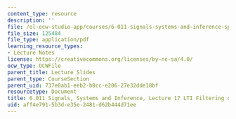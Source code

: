 ```yaml
---
content_type: resource
description: ''
file: /ol-ocw-studio-app/courses/6-011-signals-systems-and-inference-spring-2018/aff4e7915b3de35e2481d62b444d71ee_MIT6_011S18lec17.pdf
file_size: 125484
file_type: application/pdf
learning_resource_types:
- Lecture Notes
license: https://creativecommons.org/licenses/by-nc-sa/4.0/
ocw_type: OCWFile
parent_title: Lecture Slides
parent_type: CourseSection
parent_uid: 737e0ab1-eeb2-b8cc-e206-27e32dde18bf
resourcetype: Document
title: 6.011 Signals, Systems and Inference, Lecture 17 LTI Filtering of WSS Processes
uid: aff4e791-5b3d-e35e-2481-d62b444d71ee
---
```

